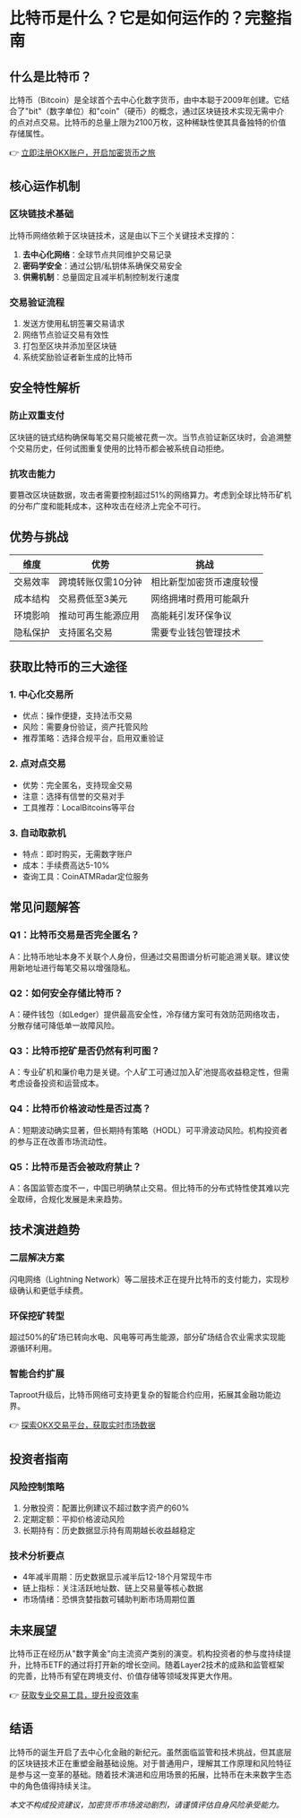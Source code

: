 # 比特币是什么？它是如何运作的？完整指南

## 什么是比特币？

比特币（Bitcoin）是全球首个去中心化数字货币，由中本聪于2009年创建。它结合了"bit"（数字单位）和"coin"（硬币）的概念，通过区块链技术实现无需中介的点对点交易。比特币的总量上限为2100万枚，这种稀缺性使其具备独特的价值存储属性。

👉 [立即注册OKX账户，开启加密货币之旅](https://bit.ly/okx_welcome)

## 核心运作机制

### 区块链技术基础
比特币网络依赖于区块链技术，这是由以下三个关键技术支撑的：
1. **去中心化网络**：全球节点共同维护交易记录
2. **密码学安全**：通过公钥/私钥体系确保交易安全
3. **供需机制**：总量固定且减半机制控制发行速度

### 交易验证流程
1. 发送方使用私钥签署交易请求
2. 网络节点验证交易有效性
3. 打包至区块并添加至区块链
4. 系统奖励验证者新生成的比特币

## 安全特性解析

### 防止双重支付
区块链的链式结构确保每笔交易只能被花费一次。当节点验证新区块时，会追溯整个交易历史，任何试图重复使用的比特币都会被系统自动拒绝。

### 抗攻击能力
要篡改区块链数据，攻击者需要控制超过51%的网络算力。考虑到全球比特币矿机的分布广度和能耗成本，这种攻击在经济上完全不可行。

## 优势与挑战

| 维度         | 优势                          | 挑战                          |
|--------------|-------------------------------|-------------------------------|
| 交易效率     | 跨境转账仅需10分钟            | 相比新型加密货币速度较慢      |
| 成本结构     | 交易费低至3美元               | 网络拥堵时费用可能飙升        |
| 环境影响     | 推动可再生能源应用            | 高能耗引发环保争议            |
| 隐私保护     | 支持匿名交易                  | 需要专业钱包管理技术          |

## 获取比特币的三大途径

### 1. 中心化交易所
- 优点：操作便捷，支持法币交易
- 风险：需要身份验证，资产托管风险
- 推荐策略：选择合规平台，启用双重验证

### 2. 点对点交易
- 优势：完全匿名，支持现金交易
- 注意：选择有信誉的交易对手
- 工具推荐：LocalBitcoins等平台

### 3. 自动取款机
- 特点：即时购买，无需数字账户
- 成本：手续费高达5-10%
- 查询工具：CoinATMRadar定位服务

## 常见问题解答

### Q1：比特币交易是否完全匿名？
A：比特币地址本身不关联个人身份，但通过交易图谱分析可能追溯关联。建议使用新地址进行每笔交易以增强隐私。

### Q2：如何安全存储比特币？
A：硬件钱包（如Ledger）提供最高安全性，冷存储方案可有效防范网络攻击，分散存储可降低单一故障风险。

### Q3：比特币挖矿是否仍然有利可图？
A：专业矿机和廉价电力是关键。个人矿工可通过加入矿池提高收益稳定性，但需考虑设备投资和运营成本。

### Q4：比特币价格波动性是否过高？
A：短期波动确实显著，但长期持有策略（HODL）可平滑波动风险。机构投资者的参与正在改善市场流动性。

### Q5：比特币是否会被政府禁止？
A：各国监管态度不一，中国已明确禁止交易。但比特币的分布式特性使其难以完全取缔，合规化发展是未来趋势。

## 技术演进趋势

### 二层解决方案
闪电网络（Lightning Network）等二层技术正在提升比特币的支付能力，实现秒级确认和更低手续费。

### 环保挖矿转型
超过50%的矿场已转向水电、风电等可再生能源，部分矿场结合农业需求实现能源循环利用。

### 智能合约扩展
Taproot升级后，比特币网络可支持更复杂的智能合约应用，拓展其金融功能边界。

👉 [探索OKX交易平台，获取实时市场数据](https://bit.ly/okx_welcome)

## 投资者指南

### 风险控制策略
1. 分散投资：配置比例建议不超过数字资产的60%
2. 定期定额：平抑价格波动风险
3. 长期持有：历史数据显示持有周期越长收益越稳定

### 技术分析要点
- 4年减半周期：历史数据显示减半后12-18个月常现牛市
- 链上指标：关注活跃地址数、链上交易量等核心数据
- 市场情绪：恐惧贪婪指数可辅助判断市场周期位置

## 未来展望

比特币正在经历从"数字黄金"向主流资产类别的演变。机构投资者的参与度持续提升，比特币ETF的通过将打开新的增长空间。随着Layer2技术的成熟和监管框架的完善，比特币有望在跨境支付、价值存储等领域发挥更大作用。

👉 [获取专业交易工具，提升投资效率](https://bit.ly/okx_welcome)

## 结语
比特币的诞生开启了去中心化金融的新纪元。虽然面临监管和技术挑战，但其底层的区块链技术正在重塑金融基础设施。对于普通用户，理解其工作原理和风险特征是参与这一变革的基础。随着技术演进和应用场景的拓展，比特币在未来数字生态中的角色值得持续关注。

*本文不构成投资建议，加密货币市场波动剧烈，请谨慎评估自身风险承受能力。*
